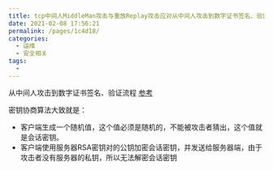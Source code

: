 ```yaml
---
title: tcp中间人MiddleMan攻击与重放Replay攻击应对从中间人攻击到数字证书签名、验证流程
date: 2021-02-08 17:56:21
permalink: /pages/1c4d18/
categories:
  - 运维
  - 安全相关
tags:
  - 
---
```



从中间人攻击到数字证书签名、验证流程
[参考](https://zhuanlan.zhihu.com/p/258334128)

密钥协商算法大致就是：
* 客户端生成一个随机值，这个值必须是随机的，不能被攻击者猜出，这个值就是会话密钥。
* 客户端使用服务器RSA密钥对的公钥加密会话密钥，并发送给服务器端，由于攻击者没有服务器的私钥，所以无法解密会话密钥


